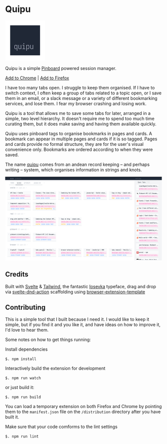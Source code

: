 # Quipu

![quipu](source/icon.png)

Quipu is a simple [Pinboard](http://pinboard.in) powered session manager.

[Add to Chrome](https://chrome.google.com/webstore/detail/quipu/ekiaicefngglagjldocoldkinmhegnjo) | [Add to Firefox](https://addons.mozilla.org/addon/quipu/)

I have too many tabs open. I struggle to keep them organised. If I have to switch context, I often keep a group of tabs related to a topic open, or I save them in an email, or a slack message or a variety of different bookmarking services, and lose them. I fear my browser crashing and losing work.

Quipu is a tool that allows me to save some tabs for later, arranged in a simple, two level hierarchy. It doesn't require me to spend too much time curating them, but it does make saving and having them available quickly.

Quipu uses pinboard tags to organise bookmarks in pages and cards. A bookmark can appear in multiple pages and cards if it is so tagged. Pages and cards provide no formal structure, they are for the user's visual convenience only. Bookmarks are ordered according to when they were saved.

The name [quipu](https://en.wikipedia.org/wiki/Quipu) comes from an andean record keeping – and perhaps writing – system, which organises information in strings and knots.

![Preview](media/previewer.png)

## Credits

Built with [Svelte](https://svelte.dev/) & [Tailwind](https://tailwindcss.com/), the fantastic [Iosevka](https://typeof.net/Iosevka/) typeface, drag and drop via [svelte-dnd-action](https://github.com/isaacHagoel/svelte-dnd-action)
scaffolding using [browser-extension-template](https://github.com/fregante/browser-extension-template)

## Contributing

This is a simple tool that I built because I need it. I would like to keep it simple, but if you find it and you like it, and have ideas on how to improve it, I'd love to hear them.

Some notes on how to get things running:

Install dependencies

```
$. npm install
```

Interactively build the extension for development

```
$. npm run watch
```

or just build it:

```
$. npm run build
```

You can load a temporary extension on both Firefox and Chrome by pointing them to the `manifest.json` file on the `/distribution` directory after you have built it.

Make sure that your code comforms to the lint settings

```
$. npm run lint
```
